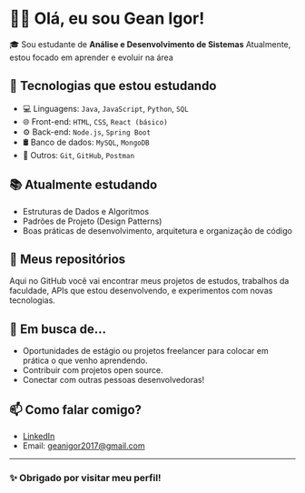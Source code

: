 # 👨‍💻 Olá, eu sou Gean Igor!

🎓 Sou estudante de **Análise e Desenvolvimento de Sistemas**
Atualmente, estou focado em aprender e evoluir na área

## 🚀 Tecnologias que estou estudando

- 💻 Linguagens: `Java`, `JavaScript`, `Python`, `SQL`
- 🌐 Front-end: `HTML`, `CSS`, `React (básico)`
- ⚙️ Back-end: `Node.js`, `Spring Boot`
- 🛢️ Banco de dados: `MySQL`, `MongoDB`
- 🧰 Outros: `Git`, `GitHub`, `Postman`

## 📚 Atualmente estudando

- Estruturas de Dados e Algoritmos
- Padrões de Projeto (Design Patterns)
- Boas práticas de desenvolvimento, arquitetura e organização de código

## 📁 Meus repositórios

Aqui no GitHub você vai encontrar meus projetos de estudos, trabalhos da faculdade, APIs que estou desenvolvendo, e experimentos com novas tecnologias.

## 🌱 Em busca de...

- Oportunidades de estágio ou projetos freelancer para colocar em prática o que venho aprendendo.
- Contribuir com projetos open source.
- Conectar com outras pessoas desenvolvedoras!

## 📫 Como falar comigo?

- [LinkedIn](https://www.linkedin.com/in/gean-igor-29a86933/)
- Email: geanigor2017@gmail.com

---

### ✨ Obrigado por visitar meu perfil!  

